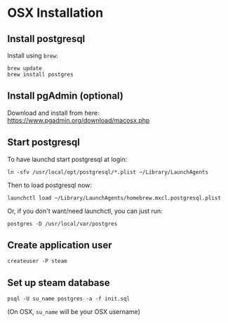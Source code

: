 # OSX Installation

## Install postgresql

Install using `brew`:

    brew update
    brew install postgres

## Install pgAdmin (optional)

Download and install from here: https://www.pgadmin.org/download/macosx.php

## Start postgresql

To have launchd start postgresql at login:

    ln -sfv /usr/local/opt/postgresql/*.plist ~/Library/LaunchAgents

Then to load postgresql now:

    launchctl load ~/Library/LaunchAgents/homebrew.mxcl.postgresql.plist

Or, if you don't want/need launchctl, you can just run:

    postgres -D /usr/local/var/postgres

## Create application user

    createuser -P steam

## Set up steam database

    psql -U su_name postgres -a -f init.sql

(On OSX, `su_name` will be your OSX username)

